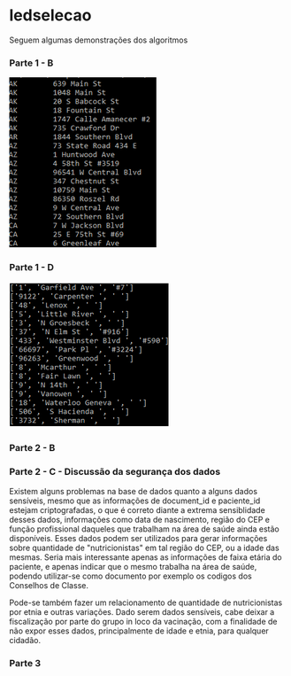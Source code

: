 # ledselecao

<p>Seguem algumas demonstrações dos algoritmos</p>

<h3>Parte 1 - B</h3>
<img src="imgs/listagem.png">
<h3>Parte 1 - D</h3>
<img src="imgs/enderecos.png">

<h3>Parte 2 - B</h3>

<h3>Parte 2 - C - Discussão da segurança dos dados</h3>

<p>Existem alguns problemas na base de dados quanto a alguns dados sensíveis, mesmo que as informações de document_id e paciente_id estejam criptografadas, o que é correto diante
a extrema sensiblidade desses dados, informações como data de nascimento, região do CEP e função profissional daqueles que trabalham na área de saúde ainda estão disponíveis. Esses
dados podem ser utilizados para gerar informações sobre quantidade de "nutricionistas" em tal região do CEP, ou a idade das mesmas. Seria mais interessante apenas as informações
de faixa etária do paciente, e apenas indicar que o mesmo trabalha na área de saúde, podendo utilizar-se como documento por exemplo os codigos dos Conselhos de Classe.

Pode-se também fazer um relacionamento de quantidade de nutricionistas por etnia e outras variações. Dado serem dados sensíveis, cabe deixar a fiscalização por parte do
grupo in loco da vacinação, com a finalidade de não expor esses dados, principalmente de idade e etnia, para qualquer cidadão.</p>

<h3> Parte 3</h3>



